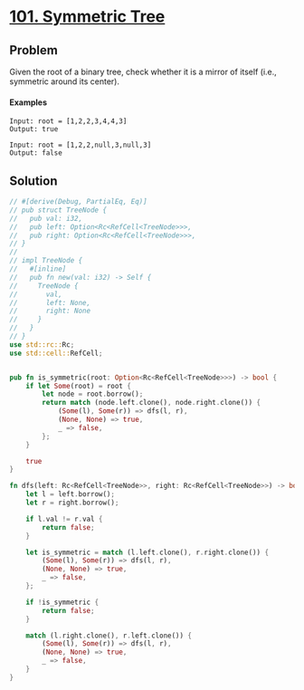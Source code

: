 # [101. Symmetric Tree](https://leetcode.com/problems/symmetric-tree/)

## Problem

Given the root of a binary tree, check whether it is a mirror of itself (i.e.,
symmetric around its center).

#### Examples

```text
Input: root = [1,2,2,3,4,4,3]
Output: true
```

```text
Input: root = [1,2,2,null,3,null,3]
Output: false
```

## Solution

```rust
// #[derive(Debug, PartialEq, Eq)]
// pub struct TreeNode {
//   pub val: i32,
//   pub left: Option<Rc<RefCell<TreeNode>>>,
//   pub right: Option<Rc<RefCell<TreeNode>>>,
// }
// 
// impl TreeNode {
//   #[inline]
//   pub fn new(val: i32) -> Self {
//     TreeNode {
//       val,
//       left: None,
//       right: None
//     }
//   }
// }
use std::rc::Rc;
use std::cell::RefCell;


pub fn is_symmetric(root: Option<Rc<RefCell<TreeNode>>>) -> bool {
    if let Some(root) = root {
        let node = root.borrow();
        return match (node.left.clone(), node.right.clone()) {
            (Some(l), Some(r)) => dfs(l, r),
            (None, None) => true,
            _ => false,
        };
    }

    true
}

fn dfs(left: Rc<RefCell<TreeNode>>, right: Rc<RefCell<TreeNode>>) -> bool {
    let l = left.borrow();
    let r = right.borrow();

    if l.val != r.val {
        return false;
    }

    let is_symmetric = match (l.left.clone(), r.right.clone()) {
        (Some(l), Some(r)) => dfs(l, r),
        (None, None) => true,
        _ => false,
    };

    if !is_symmetric {
        return false;
    }

    match (l.right.clone(), r.left.clone()) {
        (Some(l), Some(r)) => dfs(l, r),
        (None, None) => true,
        _ => false,
    }
}
```